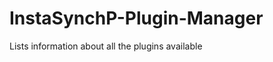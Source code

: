 InstaSynchP-Plugin-Manager
==========================

Lists information about all the plugins available
